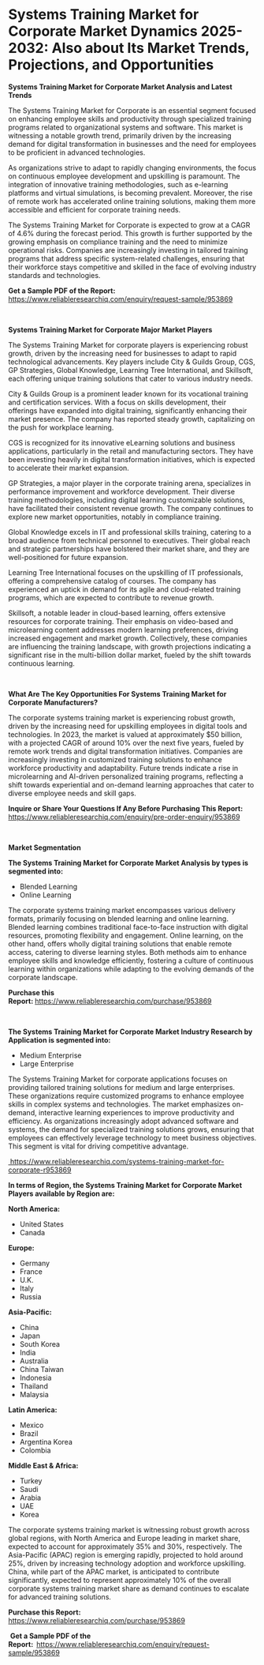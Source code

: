 <p><h1>Systems Training Market for Corporate Market Dynamics 2025-2032: Also about Its Market Trends, Projections, and Opportunities</h1></p><p><strong>Systems Training Market for Corporate Market Analysis and Latest Trends</strong></p>
<p><p>The Systems Training Market for Corporate is an essential segment focused on enhancing employee skills and productivity through specialized training programs related to organizational systems and software. This market is witnessing a notable growth trend, primarily driven by the increasing demand for digital transformation in businesses and the need for employees to be proficient in advanced technologies.</p><p>As organizations strive to adapt to rapidly changing environments, the focus on continuous employee development and upskilling is paramount. The integration of innovative training methodologies, such as e-learning platforms and virtual simulations, is becoming prevalent. Moreover, the rise of remote work has accelerated online training solutions, making them more accessible and efficient for corporate training needs.</p><p>The Systems Training Market for Corporate is expected to grow at a CAGR of 4.6% during the forecast period. This growth is further supported by the growing emphasis on compliance training and the need to minimize operational risks. Companies are increasingly investing in tailored training programs that address specific system-related challenges, ensuring that their workforce stays competitive and skilled in the face of evolving industry standards and technologies.</p></p>
<p><strong>Get a Sample PDF of the Report:&nbsp;</strong> <a href="https://www.reliableresearchiq.com/enquiry/request-sample/953869?utm_campaign=3008&utm_medium=2&utm_source=Github&utm_content=ia&utm_term=18042025&utm_id=systems-training-market-for-corporate">https://www.reliableresearchiq.com/enquiry/request-sample/953869</a></p>
<p>&nbsp;</p>
<p><strong>Systems Training Market for Corporate Major Market Players</strong></p>
<p><p>The Systems Training Market for corporate players is experiencing robust growth, driven by the increasing need for businesses to adapt to rapid technological advancements. Key players include City & Guilds Group, CGS, GP Strategies, Global Knowledge, Learning Tree International, and Skillsoft, each offering unique training solutions that cater to various industry needs.</p><p>City & Guilds Group is a prominent leader known for its vocational training and certification services. With a focus on skills development, their offerings have expanded into digital training, significantly enhancing their market presence. The company has reported steady growth, capitalizing on the push for workplace learning.</p><p>CGS is recognized for its innovative eLearning solutions and business applications, particularly in the retail and manufacturing sectors. They have been investing heavily in digital transformation initiatives, which is expected to accelerate their market expansion.</p><p>GP Strategies, a major player in the corporate training arena, specializes in performance improvement and workforce development. Their diverse training methodologies, including digital learning customizable solutions, have facilitated their consistent revenue growth. The company continues to explore new market opportunities, notably in compliance training.</p><p>Global Knowledge excels in IT and professional skills training, catering to a broad audience from technical personnel to executives. Their global reach and strategic partnerships have bolstered their market share, and they are well-positioned for future expansion.</p><p>Learning Tree International focuses on the upskilling of IT professionals, offering a comprehensive catalog of courses. The company has experienced an uptick in demand for its agile and cloud-related training programs, which are expected to contribute to revenue growth.</p><p>Skillsoft, a notable leader in cloud-based learning, offers extensive resources for corporate training. Their emphasis on video-based and microlearning content addresses modern learning preferences, driving increased engagement and market growth. Collectively, these companies are influencing the training landscape, with growth projections indicating a significant rise in the multi-billion dollar market, fueled by the shift towards continuous learning.</p></p>
<p>&nbsp;</p>
<p><strong>What Are The Key Opportunities For Systems Training Market for Corporate Manufacturers?</strong></p>
<p><p>The corporate systems training market is experiencing robust growth, driven by the increasing need for upskilling employees in digital tools and technologies. In 2023, the market is valued at approximately $50 billion, with a projected CAGR of around 10% over the next five years, fueled by remote work trends and digital transformation initiatives. Companies are increasingly investing in customized training solutions to enhance workforce productivity and adaptability. Future trends indicate a rise in microlearning and AI-driven personalized training programs, reflecting a shift towards experiential and on-demand learning approaches that cater to diverse employee needs and skill gaps.</p></p>
<p><strong>Inquire or Share Your Questions If Any Before Purchasing This Report:</strong> <a href="https://www.reliableresearchiq.com/enquiry/pre-order-enquiry/953869?utm_campaign=3008&utm_medium=2&utm_source=Github&utm_content=ia&utm_term=18042025&utm_id=systems-training-market-for-corporate">https://www.reliableresearchiq.com/enquiry/pre-order-enquiry/953869</a></p>
<p>&nbsp;</p>
<p><strong>Market Segmentation</strong></p>
<p><strong>The Systems Training Market for Corporate Market Analysis by types is segmented into:</strong></p>
<p><ul><li>Blended Learning</li><li>Online Learning</li></ul></p>
<p><p>The corporate systems training market encompasses various delivery formats, primarily focusing on blended learning and online learning. Blended learning combines traditional face-to-face instruction with digital resources, promoting flexibility and engagement. Online learning, on the other hand, offers wholly digital training solutions that enable remote access, catering to diverse learning styles. Both methods aim to enhance employee skills and knowledge efficiently, fostering a culture of continuous learning within organizations while adapting to the evolving demands of the corporate landscape.</p></p>
<p><strong>Purchase this Report:&nbsp;</strong><a href="https://www.reliableresearchiq.com/purchase/953869?utm_campaign=3008&utm_medium=2&utm_source=Github&utm_content=ia&utm_term=18042025&utm_id=systems-training-market-for-corporate">https://www.reliableresearchiq.com/purchase/953869</a></p>
<p>&nbsp;</p>
<p><strong>The Systems Training Market for Corporate Market Industry Research by Application is segmented into:</strong></p>
<p><ul><li>Medium Enterprise</li><li>Large Enterprise</li></ul></p>
<p><p>The Systems Training Market for corporate applications focuses on providing tailored training solutions for medium and large enterprises. These organizations require customized programs to enhance employee skills in complex systems and technologies. The market emphasizes on-demand, interactive learning experiences to improve productivity and efficiency. As organizations increasingly adopt advanced software and systems, the demand for specialized training solutions grows, ensuring that employees can effectively leverage technology to meet business objectives. This segment is vital for driving competitive advantage.</p></p>
<p><a href="https://www.reliableresearchiq.com/systems-training-market-for-corporate-r953869?utm_campaign=3008&utm_medium=2&utm_source=Github&utm_content=ia&utm_term=18042025&utm_id=systems-training-market-for-corporate">&nbsp;https://www.reliableresearchiq.com/systems-training-market-for-corporate-r953869</a></p>
<p><strong>In terms of Region, the Systems Training Market for Corporate Market Players available by Region are:</strong></p>
<p>
    <p> <strong> North America: </strong>
        <ul>
            <li>United States</li>
            <li>Canada</li>
        </ul>
        </p> 
    <p> <strong> Europe: </strong>
        <ul>
            <li>Germany</li>
            <li>France</li>
            <li>U.K.</li>
            <li>Italy</li>
            <li>Russia</li>
        </ul>
        </p> 
    <p> <strong> Asia-Pacific: </strong>
        <ul>
            <li>China</li>
            <li>Japan</li>
            <li>South Korea</li>
            <li>India</li>
            <li>Australia</li>
            <li>China Taiwan</li>
            <li>Indonesia</li>
            <li>Thailand</li>
            <li>Malaysia</li>
        </ul>
        </p> 
    <p> <strong> Latin America: </strong>
        <ul>
            <li>Mexico</li>
            <li>Brazil</li>
            <li>Argentina Korea</li>
            <li>Colombia</li>
        </ul>
        </p> 
    <p> <strong> Middle East & Africa: </strong>
        <ul>
            <li>Turkey</li>
            <li>Saudi</li>
            <li>Arabia</li>
            <li>UAE</li>
            <li>Korea</li>
        </ul>
    </p>
    </p>
<p><p>The corporate systems training market is witnessing robust growth across global regions, with North America and Europe leading in market share, expected to account for approximately 35% and 30%, respectively. The Asia-Pacific (APAC) region is emerging rapidly, projected to hold around 25%, driven by increasing technology adoption and workforce upskilling. China, while part of the APAC market, is anticipated to contribute significantly, expected to represent approximately 10% of the overall corporate systems training market share as demand continues to escalate for advanced training solutions.</p></p>
<p><strong>Purchase this Report: </strong><a href="https://www.reliableresearchiq.com/purchase/953869?utm_campaign=3008&utm_medium=2&utm_source=Github&utm_content=ia&utm_term=18042025&utm_id=systems-training-market-for-corporate">https://www.reliableresearchiq.com/purchase/953869</a></p>
<p>&nbsp;<strong>Get a Sample PDF of the Report:&nbsp;&nbsp;</strong><a href="https://www.reliableresearchiq.com/enquiry/request-sample/953869?utm_campaign=3008&utm_medium=2&utm_source=Github&utm_content=ia&utm_term=18042025&utm_id=systems-training-market-for-corporate">https://www.reliableresearchiq.com/enquiry/request-sample/953869</a></p>
<p><strong></strong></p>
<p><p></p><p></p><p></p></p>